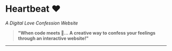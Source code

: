 # Heartbeat ❤️  
*A Digital Love Confession Website*  

> **"When code meets 💖... A creative way to confess your feelings through an interactive website!"**  

---

